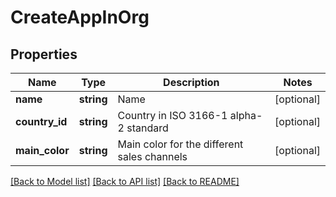 # CreateAppInOrg

## Properties
Name | Type | Description | Notes
------------ | ------------- | ------------- | -------------
**name** | **string** | Name | [optional] 
**country_id** | **string** | Country in ISO 3166-1 alpha-2 standard | [optional] 
**main_color** | **string** | Main color for the different sales channels | [optional] 

[[Back to Model list]](../README.md#documentation-for-models) [[Back to API list]](../README.md#documentation-for-api-endpoints) [[Back to README]](../README.md)


